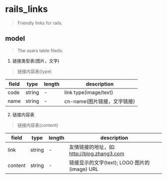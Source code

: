 # rails_links
> Friendly links for rails.

## model
> The users table fileds.

1. 链接类型表(图片，文字)
> 链接内容表(type)

| field | type   | length | description                 |
| ----- | ------ | ------ | --------------------------- |
| code  | string | -      | link type(image/text)       |
| name  | string | -      | cn-name(图片链接，文字链接) |

2. 链接内容表
> 链接内容表(content)

| field   | type   | length | description                                  |
| ------- | ------ | ------ | -------------------------------------------- |
| link    | string | -      | 友情链接的地址，如: http://blog.zhang3.com   |
| content | string | -      | 链接显示的文字(text); LOGO 图片的(image) URL |

